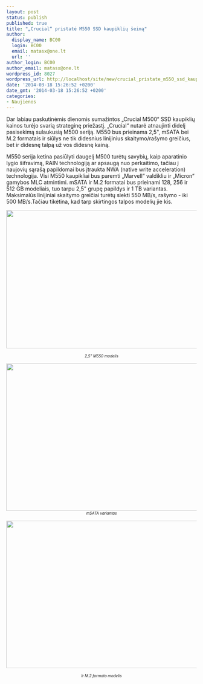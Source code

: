 ```yaml
---
layout: post
status: publish
published: true
title: "„Crucial“ pristatė M550 SSD kaupiklių šeimą"
author:
  display_name: BC00
  login: BC00
  email: matasx@one.lt
  url: ''
author_login: BC00
author_email: matasx@one.lt
wordpress_id: 8027
wordpress_url: http://localhost/site/new/crucial_pristate_m550_ssd_kaupikliu_seima_/
date: '2014-03-18 15:26:52 +0200'
date_gmt: '2014-03-18 15:26:52 +0200'
categories:
- Naujienos
---
```

<p>
	Dar labiau paskutinėmis dienomis sumažintos &bdquo;Crucial M500&ldquo; SSD kaupiklių kainos turėjo svarią strateginę priežastį. &bdquo;Crucial&ldquo; nutarė atnaujinti didelį pasisekimą sulaukusią M500 seriją. M550 bus prieinama 2,5&quot;, mSATA bei M.2 formatais ir siūlys ne tik didesnius linijinius skaitymo/ra&scaron;ymo greičius, bet ir didesnę talpą už vos didesnę kainą.</p>
<p>
	M550 serija ketina pasiūlyti daugelį M500 turėtų savybių, kaip aparatinio lygio &scaron;ifravimą, RAIN technologiją ar apsaugą nuo perkaitimo, tačiau į naujovių sąra&scaron;ą papildomai bus įtraukta NWA (native write acceleration) technologija. Visi M550 kaupikliai bus paremti &bdquo;Marvell&ldquo; valdikliu ir &bdquo;Micron&ldquo; gamybos MLC atmintimi. mSATA ir M.2 formatai bus prieinami 128, 256 ir 512 GB modeliais, tuo tarpu 2,5&quot; grupę papildys ir 1 TB variantas. Maksimalūs linijiniai skaitymo greičiai turėtų siekti 550 MB/s, ra&scaron;ymo - iki 500 MB/s.Tačiau tikėtina, kad tarp skirtingos talpos modelių jie kis.</p>
<p>
	<img alt="" src="http://technews.lt/userfiles/M5502,5.jpg" style="width: 520px; height: 366px;" /></p>
<p style="text-align: center;">
	<em><span style="font-size:10px;">2,5&quot; M550 modelis<br />
	</span></em></p>
<p style="text-align: center;">
	<em><span style="font-size:10px;"><img alt="" src="http://technews.lt/userfiles/M550msata.jpg" style="width: 520px; height: 390px;" /></span></em><em><span style="font-size:10px;">mSATA variantas<br />
	</span></em></p>
<p>
	<em><span style="font-size:10px;"><img alt="" src="http://technews.lt/userfiles/M550M_2.jpg" style="width: 520px; height: 390px;" /></span></em></p>
<p style="text-align: center;">
	<em><span style="font-size:10px;">Ir M.2 formato modelis</span></em></p>
<p>
	&nbsp;</p>
